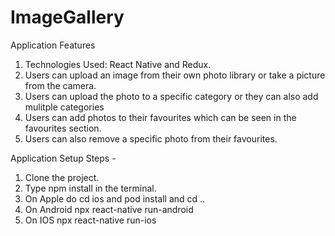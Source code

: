 # ImageGallery

Application Features

1. Technologies Used: React Native and Redux.
2. Users can upload an image from their own photo library or take a picture from the camera.
3. Users can upload the photo to a specific category or they can also add mulitple categories
4. Users can add photos to their favourites which can be seen in the favourites section.
5. Users can also remove a specific photo from their favourites.

Application Setup Steps -

1. Clone the project.
2. Type npm install in the terminal.
3. On Apple do cd ios and pod install and cd ..
4. On Android npx react-native run-android
5. On IOS npx react-native run-ios

